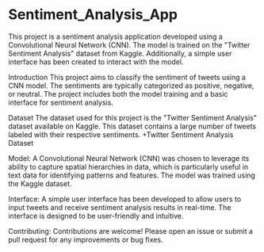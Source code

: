 # Sentiment_Analysis_App
This project is a sentiment analysis application developed using a Convolutional Neural Network (CNN). The model is trained on the "Twitter Sentiment Analysis" dataset from Kaggle. Additionally, a simple user interface has been created to interact with the model.

 Introduction
This project aims to classify the sentiment of tweets using a CNN model. The sentiments are typically categorized as positive, negative, or neutral. The project includes both the model training and a basic interface for sentiment analysis.

Dataset
 The dataset used for this project is the "Twitter Sentiment Analysis" dataset available on Kaggle. This dataset contains a large number of tweets labeled with their respective sentiments.
 +Twitter Sentiment Analysis Dataset

Model:
 A Convolutional Neural Network (CNN) was chosen to leverage its ability to capture spatial hierarchies in data, which is particularly useful in text data for identifying patterns and features. The model was trained using the Kaggle dataset.

Interface:
 A simple user interface has been developed to allow users to input tweets and receive sentiment analysis results in real-time. The interface is designed to be user-friendly and intuitive.

Contributing:
 Contributions are welcome! Please open an issue or submit a pull request for any improvements or bug fixes.
